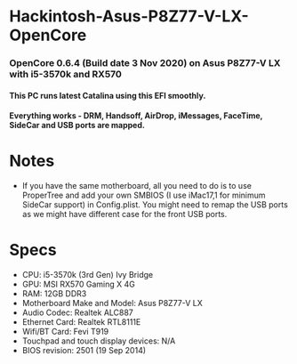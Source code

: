 # Hackintosh-Asus-P8Z77-V-LX-OpenCore
### OpenCore 0.6.4 (Build date 3 Nov 2020) on Asus P8Z77-V LX with i5-3570k and RX570

#### This PC runs latest Catalina using this EFI smoothly. 
#### Everything works - DRM, Handsoff, AirDrop, iMessages, FaceTime, SideCar and USB ports are mapped.

# Notes

- If you have the same motherboard, all you need to do is to use ProperTree and add your own SMBIOS (I use iMac17,1 for minimum SideCar support) in Config.plist. You might need to remap the USB ports as we might have different case for the front USB ports.

# Specs

- CPU: i5-3570k (3rd Gen) Ivy Bridge
- GPU: MSI RX570 Gaming X 4G
- RAM: 12GB DDR3
- Motherboard Make and Model: Asus P8Z77-V LX
- Audio Codec: Realtek ALC887
- Ethernet Card: Realtek RTL8111E
- Wifi/BT Card: Fevi T919
- Touchpad and touch display devices: N/A
- BIOS revision: 2501 (19 Sep 2014)
